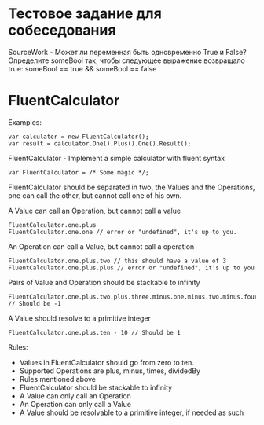# Тестовое задание для собеседования

SourceWork - Может ли переменная быть одновременно True и False?
Определите someBool так, чтобы следующее выражение возвращало true:
someBool == true && someBool == false

# FluentCalculator

Examples:

```
var calculator = new FluentCalculator();
var result = calculator.One().Plus().One().Result();
```

FluentCalculator - Implement a simple calculator with fluent syntax

```
var FluentCalculator = /* Some magic */;
```

FluentCalculator should be separated in two, the Values and the Operations, one can call the other, but cannot call one of his own.

A Value can call an Operation, but cannot call a value

```
FluentCalculator.one.plus
FluentCalculator.one.one // error or "undefined", it's up to you.
```

An Operation can call a Value, but cannot call a operation

```
FluentCalculator.one.plus.two // this should have a value of 3
FluentCalculator.one.plus.plus // error or "undefined", it's up to you
```

Pairs of Value and Operation should be stackable to infinity

```
FluentCalculator.one.plus.two.plus.three.minus.one.minus.two.minus.four // Should be -1
```

A Value should resolve to a primitive integer

```
FluentCalculator.one.plus.ten - 10 // Should be 1
```

Rules:

* Values in FluentCalculator should go from zero to ten.
* Supported Operations are plus, minus, times, dividedBy
* Rules mentioned above
* FluentCalculator should be stackable to infinity
* A Value can only call an Operation
* An Operation can only call a Value
* A Value should be resolvable to a primitive integer, if needed as such


